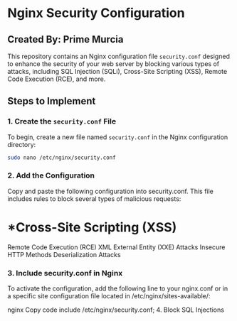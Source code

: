 # Nginx Security Configuration

## Created By: Prime Murcia

This repository contains an Nginx configuration file `security.conf` designed to enhance the security of your web server by blocking various types of attacks, including SQL Injection (SQLi), Cross-Site Scripting (XSS), Remote Code Execution (RCE), and more.

## Steps to Implement

### 1. Create the `security.conf` File

To begin, create a new file named `security.conf` in the Nginx configuration directory:

```bash
sudo nano /etc/nginx/security.conf
```

### 2. Add the Configuration

Copy and paste the following configuration into security.conf. This file includes rules to block several types of malicious requests:

# *Cross-Site Scripting (XSS)
Remote Code Execution (RCE)
XML External Entity (XXE) Attacks
Insecure HTTP Methods
Deserialization Attacks

### 3. Include security.conf in Nginx
To activate the configuration, add the following line to your nginx.conf or in a specific site configuration file located in /etc/nginx/sites-available/:

nginx
Copy code
include /etc/nginx/security.conf;
4. Block SQL Injections
